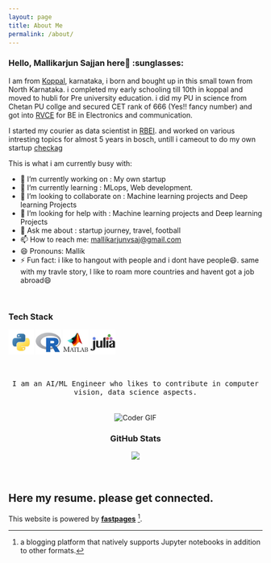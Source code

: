 ```yaml
---
layout: page
title: About Me
permalink: /about/
---
```


<h3 align="left">Hello, Mallikarjun Sajjan here👋 :sunglasses:</h3>


I am from [Koppal](https://en.wikipedia.org/wiki/Koppal), karnataka, i born and bought up in this small town from North Karnataka. i completed my early schooling till 10th in koppal and moved to hubli for Pre university education. i did my PU in science from Chetan PU collge and secured CET rank of 666 (Yes!! fancy number) and got into [RVCE](https://en.wikipedia.org/wiki/R.V._College_of_Engineering) for BE in Electronics and communication.

I started my courier as data scientist in [RBEI](https://www.bosch.com/). and worked on various intresting topics for almost 5 years in bosch, untill i cameout to do my own startup [checkag](https://www.checkag.com/)

This is what i am currently busy with:

- 🔭 I’m currently working on : My own startup
- 🌱 I’m currently learning : MLops, Web development.
- 👯 I’m looking to collaborate on : Machine learning projects and Deep learning Projects
- 🤔 I’m looking for help with : Machine learning projects and Deep learning Projects
- 💬 Ask me about : startup journey, travel, football
- 📫 How to reach me: mallikarjunvsaj@gmail.com
- 😄 Pronouns: Mallik
- ⚡ Fun fact: i like to hangout with people and i dont have people😄. same with my travle story, l like to roam more countries and havent got a job abroad😄

<br />

<h3 align="Left">Tech Stack</h3>

<img src="https://raw.githubusercontent.com/github/explore/80688e429a7d4ef2fca1e82350fe8e3517d3494d/topics/python/python.png" alt="drawing" width="50" height="50"/> <img src="https://raw.githubusercontent.com/github/explore/80688e429a7d4ef2fca1e82350fe8e3517d3494d/topics/r/r.png" alt="drawing" width="50" height="50"/> <img src="https://raw.githubusercontent.com/github/explore/80688e429a7d4ef2fca1e82350fe8e3517d3494d/topics/matlab/matlab.png" alt="drawing" width="50" height="50"/> 
<img src="https://raw.githubusercontent.com/github/explore/80688e429a7d4ef2fca1e82350fe8e3517d3494d/topics/julia/julia.png" alt="drawing" width="50" height="50"/>

<br />

<p align="center">
  <samp>
    I am an AI/ML Engineer who likes to contribute in computer vision, data science aspects.<br />
  </samp>
  <br/><br/>
  <img src="https://media.giphy.com/media/SWoSkN6DxTszqIKEqv/giphy.gif" alt="Coder GIF" height="300">
<!--   <img src="https://media.giphy.com/media/836HiJc7pgzy8iNXCn/giphy.gif" alt="Coder GIF" /> -->
  <br/>
</p>


<h3 align="center">GitHub Stats</h3>
<p align="center">
  <img height="170" src="https://github-readme-stats.vercel.app/api?username=millermuttu&show_icons=true&count_private=true&hide_border=true&hide_title=true" />
</p>

<br />

## Here my resume. please get connected.

<object data="../Mallikarjun_Resume_format2.pdf" width="1000" height="1000" type='application/pdf'></object>


This website is powered by **[fastpages](https://github.com/fastai/fastpages)** [^1].



[^1]:a blogging platform that natively supports Jupyter notebooks in addition to other formats.

